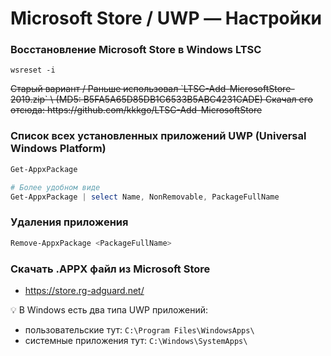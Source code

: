 # Microsoft Store / UWP — Настройки

### Восстановление Microsoft Store в Windows LTSC
```
wsreset -i
```
<del>
Старый вариант  /
Раньше использовал `LTSC-Add-MicrosoftStore-2019.zip`  \
(MD5: B5FA5A65D85DB1C6533B5ABC4231CADE)  
Скачал его отсюда: https://github.com/kkkgo/LTSC-Add-MicrosoftStore
</del>
    

### Список всех установленных приложений UWP (Universal Windows Platform)

```powershell
Get-AppxPackage

# Более удобном виде
Get-AppxPackage | select Name, NonRemovable, PackageFullName
```

### Удаления приложения

```powershell
Remove-AppxPackage <PackageFullName>
```

### Скачать .APPX файл из Microsoft Store

- https://store.rg-adguard.net/

<aside>
💡 В Windows есть два типа UWP приложений:

- пользовательские тут: `C:\Program Files\WindowsApps\`
- системные приложения тут: `C:\Windows\SystemApps\`
</aside>